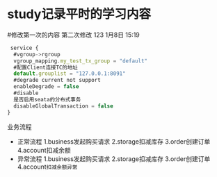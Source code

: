 # study记录平时的学习内容
#修改第一次的内容
第二次修改
123
1月8日 15:19

```js
 service {
  #vgroup->rgroup
  vgroup_mapping.my_test_tx_group = "default"
  #配置Client连接TC的地址
  default.grouplist = "127.0.0.1:8091"
  #degrade current not support
  enableDegrade = false
  #disable
  是否启用seata的分布式事务
  disableGlobalTransaction = false
}
```

业务流程
 * 正常流程
   1.business发起购买请求
   2.storage扣减库存
   3.order创建订单
   4.account扣减余额
 * 异常流程
   1.business发起购买请求
   2.storage扣减库存
   3.order创建订单
   4.account`扣减余额异常`
